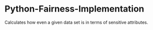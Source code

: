 # Python-Fairness-Implementation
 Calculates how even a given data set is in terms of sensitive attributes.
